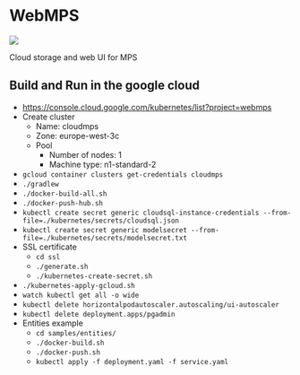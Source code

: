 # WebMPS

<a href="https://build.mbeddr.com/project.html?projectId=WebMps_WebMpsBuild&tab=projectOverview"><img src="http://build.mbeddr.com/app/rest/builds/buildType:(id:WebMps_WebMpsBuild)/statusIcon"/></a>


Cloud storage and web UI for MPS


## Build and Run in the google cloud

- https://console.cloud.google.com/kubernetes/list?project=webmps
- Create cluster
    - Name: cloudmps
    - Zone: europe-west-3c
    - Pool
        - Number of nodes: 1
        - Machine type: n1-standard-2
- `gcloud container clusters get-credentials cloudmps`
- `./gradlew`
- `./docker-build-all.sh`
- `./docker-push-hub.sh`
- `kubectl create secret generic cloudsql-instance-credentials --from-file=./kubernetes/secrets/cloudsql.json`
- `kubectl create secret generic modelsecret --from-file=./kubernetes/secrets/modelsecret.txt`
- SSL certificate
    - `cd ssl`
    - `./generate.sh`
    - `./kubernetes-create-secret.sh`
- `./kubernetes-apply-gcloud.sh`
- `watch kubectl get all -o wide`
- `kubectl delete horizontalpodautoscaler.autoscaling/ui-autoscaler`
- `kubectl delete deployment.apps/pgadmin`
- Entities example
    - `cd samples/entities/`
    - `./docker-build.sh`
    - `./docker-push.sh`
    - `kubectl apply -f deployment.yaml -f service.yaml`


